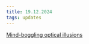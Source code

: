 ```yaml
---
title: 19.12.2024
tags: updates
---
```


 [Mind-boggling optical illusions](https://optical.toys/)   

